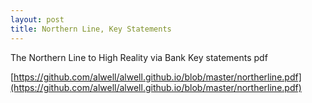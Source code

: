 ```yaml
---
layout: post
title: Northern Line, Key Statements
---
```


The Northern Line to High Reality via Bank
Key statements pdf

[https://github.com/alwell/alwell.github.io/blob/master/northerline.pdf](https://github.com/alwell/alwell.github.io/blob/master/northerline.pdf)
